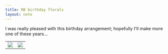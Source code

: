 ```yaml
---
title: RB birthday florals
layout: note
---
```


I was really pleased with this birthday arrangement; hopefully I'll make more one of these years...

<table>
	<tr>
		<td><img src="{{ site.baseurl }}\assets\florals\rachel-birthday-23.webp"/></td>
		<td><img src="{{ site.baseurl }}\assets\florals\rachel-birthday-23-detail.webp"/></td>
	</tr>
</table>